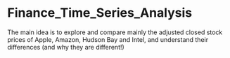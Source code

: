 # Finance_Time_Series_Analysis

The main idea is to explore and compare mainly the adjusted closed stock prices of Apple, Amazon, Hudson Bay and Intel, and understand their differences (and why they are different!)

